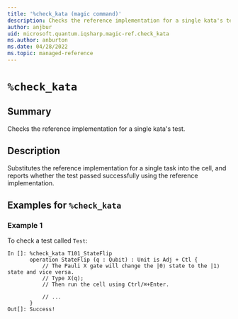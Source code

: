 ```yaml
---
title: '%check_kata (magic command)'
description: Checks the reference implementation for a single kata's test.
author: anjbur
uid: microsoft.quantum.iqsharp.magic-ref.check_kata
ms.author: anburton
ms.date: 04/28/2022
ms.topic: managed-reference
---
```


<!--
    NB: This file has been automatically generated from Microsoft.Quantum.Katas.dll,
        please do not manually edit it.

    [DEBUG] JSON source:
        {"Name": "%check_kata", "Documentation": {"Summary": "Checks the reference implementation for a single kata's test.", "Full": null, "Description": "Substitutes the reference implementation for a single task into the cell, and reports whether the test passed successfully using the reference implementation.", "Remarks": null, "Examples": ["To check a test called `Test`:\n```\nIn []: %check_kata T101_StateFlip \n       operation StateFlip (q : Qubit) : Unit is Adj + Ctl {\n           // The Pauli X gate will change the |0\u27e9 state to the |1\u27e9 state and vice versa.\n           // Type X(q);\n           // Then run the cell using Ctrl/\u2318+Enter.\n\n           // ...\n       }\nOut[]: Success!\n```\n"], "SeeAlso": null}, "AssemblyName": "Microsoft.Quantum.Katas"}
-->

# `%check_kata`

## Summary

Checks the reference implementation for a single kata's test.

## Description

Substitutes the reference implementation for a single task into the cell, and reports whether the test passed successfully using the reference implementation.

## Examples for `%check_kata`

### Example 1

To check a test called `Test`:
```
In []: %check_kata T101_StateFlip
       operation StateFlip (q : Qubit) : Unit is Adj + Ctl {
           // The Pauli X gate will change the |0⟩ state to the |1⟩ state and vice versa.
           // Type X(q);
           // Then run the cell using Ctrl/⌘+Enter.

           // ...
       }
Out[]: Success!
```
